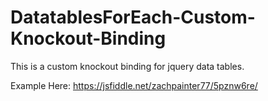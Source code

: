 # DatatablesForEach-Custom-Knockout-Binding
This is a custom knockout binding for jquery data tables.

Example Here: https://jsfiddle.net/zachpainter77/5pznw6re/
